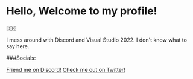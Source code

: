 # Hello, Welcome to my profile!

🇧🇷

I mess around with Discord and Visual Studio 2022.
I don't know what to say here.

###Socials:

[Friend me on Discord!](https://discord.gg/XmfBNTt4)
[Check me out on Twitter!](https://twitter.com/feuriz3)

